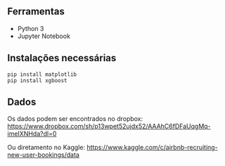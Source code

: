 ## Ferramentas
 - Python 3
 - Jupyter Notebook

## Instalações necessárias
```
pip install matplotlib
pip install xgboost
```

## Dados
Os dados podem ser encontrados no dropbox:
https://www.dropbox.com/sh/p13wpet52ujdx52/AAAhC6fDFaUqgMq-imeIXNHda?dl=0

Ou diretamento no Kaggle:
https://www.kaggle.com/c/airbnb-recruiting-new-user-bookings/data
